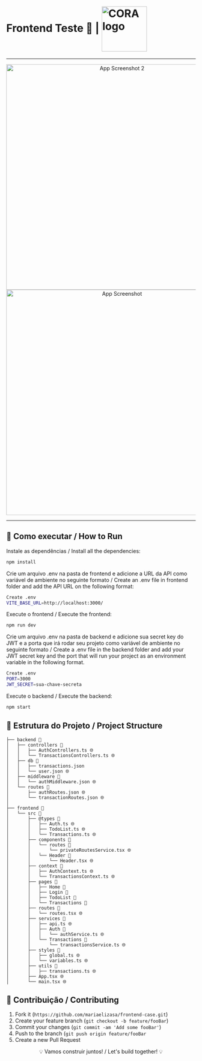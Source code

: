 # Frontend Teste 🌸 | <img src="https://www.mikweb.com.br/wp-content/themes/alpina_theme/images/logo-banco-cora.jpg" alt="CORA logo" width="120" align="center">

---

<p align="center">
  <img src="https://github.com/user-attachments/assets/58c1e3dc-bce7-4f9b-96fd-08b48817dbf5" alt="App Screenshot 2" width="600">
  <img src="https://github.com/user-attachments/assets/1bb5b720-32a9-47b1-ba15-b3f87eb67dc7" alt="App Screenshot" width="600">
</p>

---

## 🚀 Como executar / How to Run

Instale as dependências / Install all the dependencies:

```sh
npm install
```

Crie um arquivo .env na pasta de frontend e adicione a URL da API como variável de ambiente no seguinte formato / Create an .env file in frontend folder and add the API URL on the following format:

```sh
Create .env
VITE_BASE_URL=http://localhost:3000/
```

Execute o frontend / Execute the frontend:

```sh
npm run dev
```

Crie um arquivo .env na pasta de backend e adicione sua secret key do JWT e a porta que irá rodar seu projeto como variável de ambiente no seguinte formato / Create a .env file in the backend folder and add your JWT secret key and the port that will run your project as an environment variable in the following format.

```sh
Create .env
PORT=3000
JWT_SECRET=sua-chave-secreta
```

Execute o backend / Execute the backend:

```sh
npm start
```

## 📁 Estrutura do Projeto / Project Structure

```
├── backend 📁
│   ├── controllers 📁
│   │   ├── AuthControllers.ts 🌐
│   │   └── TransactionsControllers.ts 🌐
│   ├── db 📁
│   │   ├── transactions.json
│   │   └── user.json 🌐
│   ├── middleware 📁
│   │   └── authMiddleware.json 🌐
│   └── routes 📁
│       ├── authRoutes.json 🌐
│       └── transactionRoutes.json 🌐
│
├── frontend 📁
│   └── src 📁
│       ├── @types 📁          
│       │   ├── Auth.ts 🌐
│       │   ├── TodoList.ts 🌐
│       │   └── Transactions.ts 🌐
│       ├── components 📁
│       │   └── routes 📁
│       │       └── privateRoutesService.tsx 🌐
│       │   └── Header 📁
│       │       └── Header.tsx 🌐
│       ├── context 📁
│       │   ├── AuthContext.ts 🌐
│       │   └── TransactionsContext.ts 🌐
│       ├── pages 📁
│       │   ├── Home 📁
│       │   ├── Login 📁
│       │   ├── TodoList 📁
│       │   └── Transactions 📁
│       ├── routes 📁
│       │   └── routes.tsx 🌐
│       ├── services 📁
│       │   ├── api.ts 🌐       
│       │   ├── Auth 📁
│       │   │   └── authService.ts 🌐
│       │   └── Transactions 📁
│       │       └── transactionsService.ts 🌐
│       ├── styles 📁
│       │   ├── global.ts 🌐
│       │   └── variables.ts 🌐
│       ├── utils 📁
│       │   ├── transactions.ts 🌐
│       ├── App.tsx 🌐
│       └── main.tsx 🌐
```

## 🌟 Contribuição / Contributing

1. Fork it (`https://github.com/mariaelizasa/frontend-case.git`)
2. Create your feature branch (`git checkout -b feature/fooBar`)
3. Commit your changes (`git commit -am 'Add some fooBar'`)
4. Push to the branch (`git push origin feature/fooBar`
5. Create a new Pull Request

<p align="center">💡 Vamos construir juntos! / Let's build together! 💡</p> 
